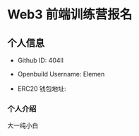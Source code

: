 # Web3 前端训练营报名



## 个人信息

- Github ID: 404ll

- Openbuild Username: Elemen

- ERC20 钱包地址: 

### 个人介绍

大一纯小白
